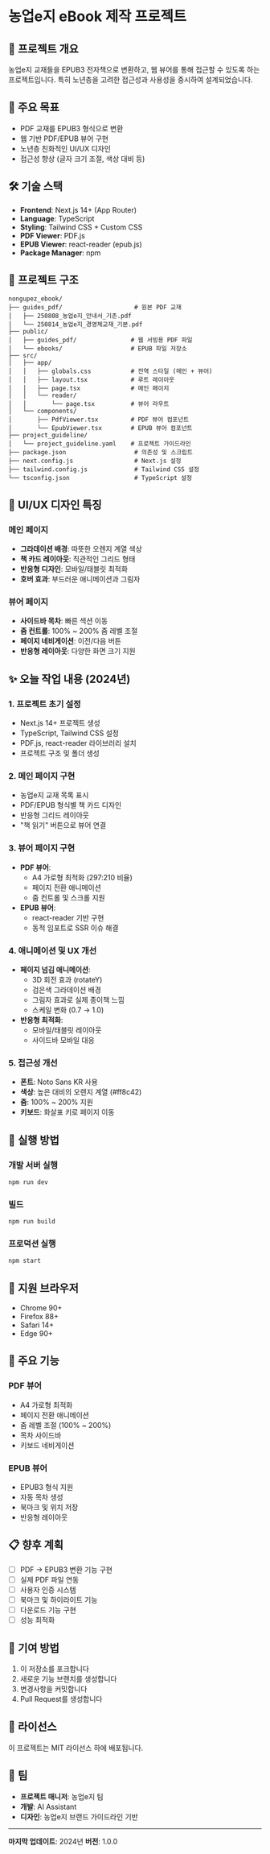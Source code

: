 # 농업e지 eBook 제작 프로젝트

## 📖 프로젝트 개요

농업e지 교재들을 EPUB3 전자책으로 변환하고, 웹 뷰어를 통해 접근할 수 있도록 하는 프로젝트입니다. 특히 노년층을 고려한 접근성과 사용성을 중시하여 설계되었습니다.

## 🎯 주요 목표

- PDF 교재를 EPUB3 형식으로 변환
- 웹 기반 PDF/EPUB 뷰어 구현
- 노년층 친화적인 UI/UX 디자인
- 접근성 향상 (글자 크기 조절, 색상 대비 등)

## 🛠️ 기술 스택

- **Frontend**: Next.js 14+ (App Router)
- **Language**: TypeScript
- **Styling**: Tailwind CSS + Custom CSS
- **PDF Viewer**: PDF.js
- **EPUB Viewer**: react-reader (epub.js)
- **Package Manager**: npm

## 📁 프로젝트 구조

```
nongupez_ebook/
├── guides_pdf/                    # 원본 PDF 교재
│   ├── 250808_농업e지_안내서_기존.pdf
│   └── 250814_농업e지_경영체교재_기본.pdf
├── public/
│   ├── guides_pdf/               # 웹 서빙용 PDF 파일
│   └── ebooks/                   # EPUB 파일 저장소
├── src/
│   ├── app/
│   │   ├── globals.css           # 전역 스타일 (메인 + 뷰어)
│   │   ├── layout.tsx            # 루트 레이아웃
│   │   ├── page.tsx              # 메인 페이지
│   │   └── reader/
│   │       └── page.tsx          # 뷰어 라우트
│   └── components/
│       ├── PdfViewer.tsx         # PDF 뷰어 컴포넌트
│       └── EpubViewer.tsx        # EPUB 뷰어 컴포넌트
├── project_guideline/
│   └── project_guideline.yaml    # 프로젝트 가이드라인
├── package.json                   # 의존성 및 스크립트
├── next.config.js                 # Next.js 설정
├── tailwind.config.js             # Tailwind CSS 설정
└── tsconfig.json                  # TypeScript 설정
```

## 🎨 UI/UX 디자인 특징

### 메인 페이지
- **그라데이션 배경**: 따뜻한 오렌지 계열 색상
- **책 카드 레이아웃**: 직관적인 그리드 형태
- **반응형 디자인**: 모바일/태블릿 최적화
- **호버 효과**: 부드러운 애니메이션과 그림자

### 뷰어 페이지
- **사이드바 목차**: 빠른 섹션 이동
- **줌 컨트롤**: 100% ~ 200% 줌 레벨 조절
- **페이지 네비게이션**: 이전/다음 버튼
- **반응형 레이아웃**: 다양한 화면 크기 지원

## ✨ 오늘 작업 내용 (2024년)

### 1. 프로젝트 초기 설정
- Next.js 14+ 프로젝트 생성
- TypeScript, Tailwind CSS 설정
- PDF.js, react-reader 라이브러리 설치
- 프로젝트 구조 및 폴더 생성

### 2. 메인 페이지 구현
- 농업e지 교재 목록 표시
- PDF/EPUB 형식별 책 카드 디자인
- 반응형 그리드 레이아웃
- "책 읽기" 버튼으로 뷰어 연결

### 3. 뷰어 페이지 구현
- **PDF 뷰어**: 
  - A4 가로형 최적화 (297:210 비율)
  - 페이지 전환 애니메이션
  - 줌 컨트롤 및 스크롤 지원
- **EPUB 뷰어**: 
  - react-reader 기반 구현
  - 동적 임포트로 SSR 이슈 해결

### 4. 애니메이션 및 UX 개선
- **페이지 넘김 애니메이션**: 
  - 3D 회전 효과 (rotateY)
  - 검은색 그라데이션 배경
  - 그림자 효과로 실제 종이책 느낌
  - 스케일 변화 (0.7 → 1.0)
- **반응형 최적화**: 
  - 모바일/태블릿 레이아웃
  - 사이드바 모바일 대응

### 5. 접근성 개선
- **폰트**: Noto Sans KR 사용
- **색상**: 높은 대비의 오렌지 계열 (#ff8c42)
- **줌**: 100% ~ 200% 지원
- **키보드**: 화살표 키로 페이지 이동

## 🚀 실행 방법

### 개발 서버 실행
```bash
npm run dev
```

### 빌드
```bash
npm run build
```

### 프로덕션 실행
```bash
npm start
```

## 📱 지원 브라우저

- Chrome 90+
- Firefox 88+
- Safari 14+
- Edge 90+

## 🔧 주요 기능

### PDF 뷰어
- A4 가로형 최적화
- 페이지 전환 애니메이션
- 줌 레벨 조절 (100% ~ 200%)
- 목차 사이드바
- 키보드 네비게이션

### EPUB 뷰어
- EPUB3 형식 지원
- 자동 목차 생성
- 북마크 및 위치 저장
- 반응형 레이아웃

## 📋 향후 계획

- [ ] PDF → EPUB3 변환 기능 구현
- [ ] 실제 PDF 파일 연동
- [ ] 사용자 인증 시스템
- [ ] 북마크 및 하이라이트 기능
- [ ] 다운로드 기능 구현
- [ ] 성능 최적화

## 🤝 기여 방법

1. 이 저장소를 포크합니다
2. 새로운 기능 브랜치를 생성합니다
3. 변경사항을 커밋합니다
4. Pull Request를 생성합니다

## 📄 라이선스

이 프로젝트는 MIT 라이선스 하에 배포됩니다.

## 👥 팀

- **프로젝트 매니저**: 농업e지 팀
- **개발**: AI Assistant
- **디자인**: 농업e지 브랜드 가이드라인 기반

---

**마지막 업데이트**: 2024년
**버전**: 1.0.0
